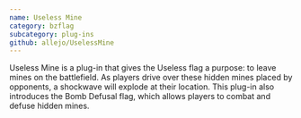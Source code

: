 ```yaml
---
name: Useless Mine
category: bzflag
subcategory: plug-ins
github: allejo/UselessMine
---
```


Useless Mine is a plug-in that gives the Useless flag a purpose: to leave mines on the battlefield. As players drive over these hidden mines placed by opponents, a shockwave will explode at their location. This plug-in also introduces the Bomb Defusal flag, which allows players to combat and defuse hidden mines.
